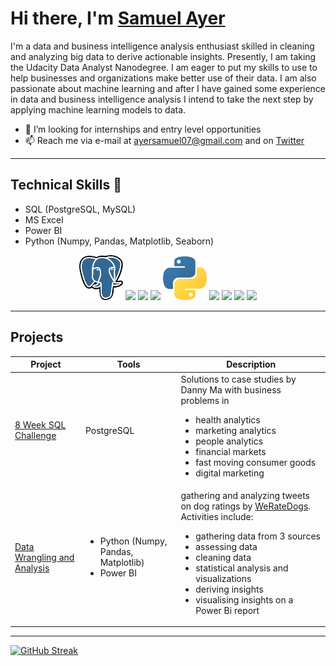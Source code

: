 # Hi there, I'm [Samuel Ayer](www.linkedin.com/in/samuel-tetteh-ayer-3a278b221)

I'm a data and business intelligence analysis enthusiast skilled in cleaning and analyzing big data to derive actionable insights. Presently, I am taking the Udacity Data Analyst Nanodegree. I am eager to put my skills to use to help businesses and organizations make better use of their data. I am also passionate about machine learning and after I have gained some experience in data and business intelligence analysis I intend to take the next step by applying machine learning models to data.

- :bell: I’m looking for internships and entry level opportunities
- 📫 Reach me via e-mail at ayersamuel07@gmail.com and on [Twitter](https://twitter.com/samuelayer07)

-----------------------------

## Technical Skills :wrench:

* SQL (PostgreSQL, MySQL)
* MS Excel
* Power BI
* Python (Numpy, Pandas, Matplotlib, Seaborn)

<p align="center">
  <img src="https://raw.githubusercontent.com/tuyojr/tuyojr/main/images/postgres.png" width="70" />
  <img src="https://pngimg.com/uploads/mysql/mysql_PNG22.png"width="70" />
  <img src="https://store-images.s-microsoft.com/image/apps.9729.14405452487353876.a6612b1c-3bfc-46da-ad7e-0dd83b65757d.be9b17fe-9781-42f6-9a3e-4914ef774843?mode=scale&q=90&h=300&w=300" width="70" />
  <img src="https://e7.pngegg.com/pngimages/108/891/png-clipart-microsoft-excel-computer-icons-export-microsoft-angle-logo-thumbnail.png" width="70" />
  <img src="https://raw.githubusercontent.com/tuyojr/tuyojr/main/images/python.png" width="70" /> 
   <img src="https://www.pngkey.com/png/detail/96-961478_in-order-to-show-how-holoviews-works-well.png" width="70" /> 
  <img src="https://numfocus.org/wp-content/uploads/2016/07/pandas-logo-300.png" width="70" />
  <img src="https://onlineidealab.com/wp-content/uploads/matplotlib.png" width="70" /> 
   <img src="https://seaborn.pydata.org/_images/logo-tall-lightbg.svg" width="70" />  
</p>

--------------------------------------

## Projects

|Project|Tools |Description|
|----------|------------|------------|
|[8 Week SQL Challenge](https://github.com/Outis09/8-Week-SQL-Challenge)| PostgreSQL| Solutions to case studies by Danny Ma with business problems in <ul><li>health analytics</li><li>marketing analytics</li><li>people analytics</li><li>financial markets</li><li>fast moving consumer goods</li><li>digital marketing</li></ul>
|[Data Wrangling and Analysis](https://github.com/Outis09/Data-Wrangling-and-Analysis)|<ul><li>Python (Numpy, Pandas, Matplotlib)</li><li>Power BI</li>| gathering and analyzing tweets on dog ratings by [WeRateDogs](https://twitter.com/dog_rates). Activities include:<ul><li>gathering data from 3 sources</li><li>assessing data</li><li>cleaning data</li><li>statistical analysis and visualizations</li><li>deriving insights</li><li>visualising insights on a Power Bi report</li></ul>


--------------------------------------

[![GitHub Streak](https://streak-stats.demolab.com/?user=Outis09&theme=tokyonight_duo)](https://git.io/streak-stats)



<!---
Outis09/Outis09 is a ✨ special ✨ repository because its `README.md` (this file) appears on your GitHub profile.
You can click the Preview link to take a look at your changes.
--->
